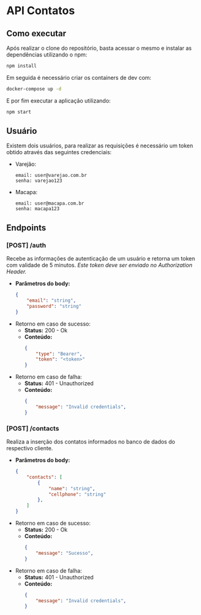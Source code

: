 # API Contatos
## Como executar
Após realizar o clone do repositório, basta acessar o mesmo e instalar as dependências utilizando o npm:
```bash
npm install
```
Em seguida é necessário criar os containers de dev com:
```bash
docker-compose up -d
```
E por fim executar a aplicação utilizando:
```bash
npm start
```

## Usuário
Existem dois usuários, para realizar as requisições é necessário um token obtido através das seguintes credenciais:

 - Varejão:
	```
	email: user@varejao.com.br
	senha: varejao123
	 ```

 - Macapa:
	```
	email: user@macapa.com.br
	senha: macapa123
	 ```	

## Endpoints
 ### **[POST] /auth**
 Recebe as informações de autenticação de um usuário e retorna um token com validade de 5 minutos. *Este token deve ser enviado no Authorization Header.*

 - **Parâmetros do body:**
	```json
	{
		"email": "string",
		"password": "string"
	}
	 ```
 - Retorno em caso de sucesso:
	 - **Status:** 200 - Ok
	 - **Conteúdo:**
		```json
		{
			"type": "Bearer",
			"token": "<token>"
		}
		 ```
 - Retorno em caso de falha:
	 - **Status:** 401 - Unauthorized
	 - **Conteúdo:**
		```json
		{
			"message": "Invalid credentials",
		}
		 ```

 ### **[POST] /contacts**
 Realiza a inserção dos contatos informados no banco de dados do respectivo cliente.
  - **Parâmetros do body:**
	```json
	{
		"contacts": [
			{
				"name": "string",
				"cellphone": "string"
			},
		]
	}
	 ```
 - Retorno em caso de sucesso:
	 - **Status:** 200 - Ok
	 - **Conteúdo:**
		```json
		{
			"message": "Sucesso",
		}
		 ```
 - Retorno em caso de falha:
	 - **Status:** 401 - Unauthorized
	 - **Conteúdo:**
		```json
		{
			"message": "Invalid credentials",
		}
		 ```


